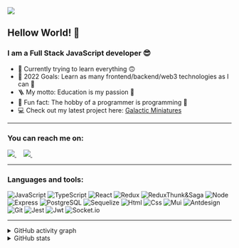 <div align="left">

   ![](https://visitor-badge.glitch.me/badge?page_id=iskan-dar)

  </div>

## Hellow World! 🤗
### I am a Full Stack JavaScript developer 😎

- 🌱 Currently trying to learn everything 🙃
- 🥅 2022 Goals: Learn as many frontend/backend/web3 technologies as I can 🤹
- 🪜 My motto: Education is my passion 🍩
- 🫠 Fun fact: The hobby of a programmer is programming 🤫
- 💻 Check out my latest project here: <a href="https://github.com/iskan-dar/galactic_miniatures" target="_blank">Galactic Miniatures</a>

---
### You can reach me on:
<p align="left">
    <a target="_blank" href="mailto:iskandar.umarov@hotmail.com">
        <img src="https://img.shields.io/badge/hotmail-blue?logo=gmail&logoColor=white&style=for-the-badge"/>
    </a>&nbsp;&nbsp;&nbsp;
    <a target="_blank" href="https://t.me/iskandaru">
        <img src="https://img.shields.io/badge/Telegram-white?logo=telegram&logoColor=white&style=for-the-badge"/>
    </a>&nbsp;&nbsp;&nbsp;
</p>

---
### Languages and tools:
<div align="left">

  ![JavaScript](https://img.shields.io/badge/JavaScript-20232A?style=for-the-badge&logo=javascript)
  ![TypeScript](https://img.shields.io/badge/TypeScript-20232A?style=for-the-badge&logo=typescript)
  ![React](https://img.shields.io/badge/React-20232A?style=for-the-badge&logo=react)
  ![Redux](https://img.shields.io/badge/Redux-20232A?style=for-the-badge&logo=redux&logoColor=7749BD)
  ![ReduxThunk&Saga](https://img.shields.io/badge/redux%20thunk%20&%20saga-20232A?logo=reduxsaga&logoColor=green&style=for-the-badge)
  ![Node](https://img.shields.io/badge/node-20232A?style=for-the-badge&logo=node.js)
  ![Express](https://img.shields.io/badge/express-20232A?style=for-the-badge&logo=express)
  ![PostgreSQL](https://img.shields.io/badge/postgresql-20232A?style=for-the-badge&logo=postgresql)
  ![Sequelize](https://img.shields.io/badge/Sequelize-20232A?style=for-the-badge&logo=Sequelize)
  ![Html](https://img.shields.io/badge/HTML5-20232A?style=for-the-badge&logo=html5)
  ![Css](https://img.shields.io/badge/CSS3-20232A?style=for-the-badge&logo=css3&logoColor=369AD6)
  ![Mui](https://img.shields.io/badge/Materialui-20232A?style=for-the-badge&logo=mui&logoColor=369AD6)
  ![Antdesign](https://img.shields.io/badge/ant%20design-20232A?style=for-the-badge&logo=antdesign)
  ![Git](https://img.shields.io/badge/git-20232A?style=for-the-badge&logo=git)
  ![Jest](https://img.shields.io/badge/jest-20232A?style=for-the-badge&logo=jest&logoColor=99424F)
  ![Jwt](https://img.shields.io/badge/JWT-20232A?style=for-the-badge&logo=jsonwebtokens)
  ![Socket.io](https://img.shields.io/badge/socket.io-20232A?style=for-the-badge&logo=socket.io)

</div>

---

<details>
  <summary>GitHub activity graph</summary>
  <div align="center">

   ![iskan-dar's GitHub activity graph](https://activity-graph.herokuapp.com/graph?username=iskan-dar&hide_border=true&theme=redical)

  </div>

</details>

<details>
  <summary>GitHub stats</summary>
  <div align="center">

   ![iskan-dar's github stats](https://github-readme-stats.vercel.app/api?username=iskan-dar&show_icons=true&theme=radical&include_all_commits=true)

  </div>
</details>
